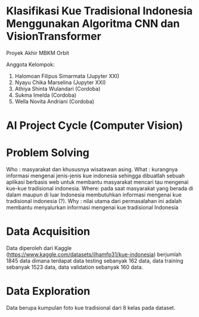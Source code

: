 # Klasifikasi Kue Tradisional Indonesia Menggunakan Algoritma CNN dan VisionTransformer
Proyek Akhir MBKM Orbit

Anggota Kelompok:

1. Halomoan Filipus Simarmata (Jupyter XXI)
2. Nyayu Chika Marselina (Jupyter XXI)
3. Athiya Shinta Wulandari (Cordoba)
4. Sukma Imelda (Cordoba)
5. Wella Novita Andriani (Cordoba)

# AI Project Cycle (Computer Vision)

# Problem Solving
Who : masyarakat dan khususnya wisatawan asing.
What : kurangnya informasi mengenai jenis-jenis kue indonesia sehingga dibuatlah sebuah aplikasi berbasis web untuk membantu masyarakat mencari tau mengenai kue-kue tradisional indonesia.
Where: pada saat masyarakat yang berada di dalam maupun di luar Indonesia membutuhkan informasi mengenai kue tradisional indonesia (?).
Why : nilai utama dari permasalahan ini adalah membantu menyalurkan informasi mengenai kue tradisional Indonesia

# Data Acquisition
Data diperoleh dari Kaggle (https://www.kaggle.com/datasets/ilhamfp31/kue-indonesia) berjumlah 1845 data dimana terdapat data testing sebanyak 162 data, data training sebanyak 1523 data, data validation sebanyak 160 data.

# Data Exploration
Data berupa kumpulan foto kue tradisional dari 8 kelas pada dataset.

